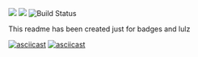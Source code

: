 <a href="https://codeclimate.com/github/great-timofey/php-project-lvl1/maintainability"><img src="https://api.codeclimate.com/v1/badges/5554001ef88f8daaf09c/maintainability" /></a>
<a href="https://codeclimate.com/github/great-timofey/php-project-lvl1/test_coverage"><img src="https://api.codeclimate.com/v1/badges/5554001ef88f8daaf09c/test_coverage" /></a>
<img src="https://travis-ci.org/great-timofey/php-project-lvl1.svg?branch=master" alt="Build Status" />

This readme has been created just for badges and lulz

[![asciicast](https://asciinema.org/a/g2D6DU0JWnLMr4JMB5jHJicvY.svg)](https://asciinema.org/a/g2D6DU0JWnLMr4JMB5jHJicvY)
[![asciicast](https://asciinema.org/a/UWXHh5KmTWQowVLKUuTWhorIs.svg)](https://asciinema.org/a/UWXHh5KmTWQowVLKUuTWhorIs)
